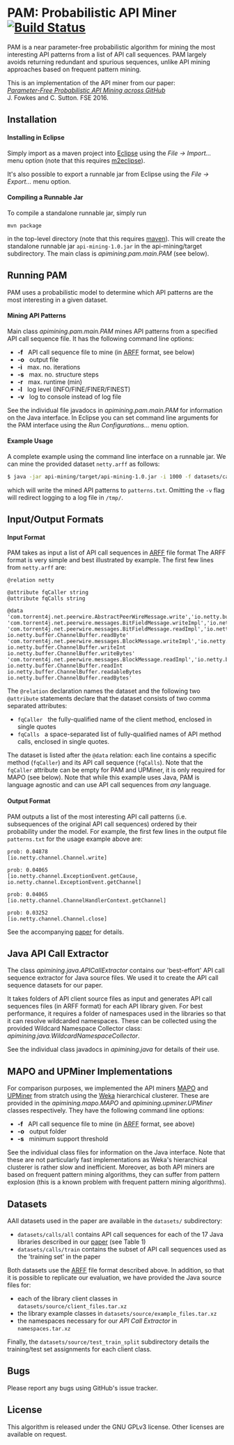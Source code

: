PAM: Probabilistic API Miner [![Build Status](https://travis-ci.org/mast-group/api-mining.svg?branch=master)](https://travis-ci.org/mast-group/api-mining)
================
 
PAM is a near parameter-free probabilistic algorithm for mining the most interesting API patterns from a list of API call sequences. PAM largely avoids returning redundant and spurious sequences, unlike API mining approaches based on frequent pattern mining.

This is an implementation of the API miner from our paper:  
[*Parameter-Free Probabilistic API Mining across GitHub*](http://arxiv.org/abs/1512.05558)  
J. Fowkes and C. Sutton. FSE 2016.   


Installation 
------------

#### Installing in Eclipse

Simply import as a maven project into [Eclipse](https://eclipse.org/) using the *File -> Import...* menu option (note that this requires [m2eclipse](http://eclipse.org/m2e/)). 

It's also possible to export a runnable jar from Eclipse using the *File -> Export...* menu option.

#### Compiling a Runnable Jar

To compile a standalone runnable jar, simply run

```
mvn package
```

in the top-level directory (note that this requires [maven](https://maven.apache.org/)). This will create the standalone runnable jar ```api-mining-1.0.jar``` in the api-mining/target subdirectory. The main class is *apimining.pam.main.PAM* (see below).


Running PAM
-----------

PAM uses a probabilistic model to determine which API patterns are the most interesting in a given dataset.  

#### Mining API Patterns 

Main class *apimining.pam.main.PAM* mines API patterns from a specified API call sequence file. It has the following command line options:

* **-f**  &nbsp;  API call sequence file to mine (in [ARFF](https://weka.wikispaces.com/ARFF+%28stable+version%29) format, see below)
* **-o**  &nbsp;  output file
* **-i**  &nbsp;  max. no. iterations
* **-s**  &nbsp;  max. no. structure steps
* **-r**  &nbsp;  max. runtime (min)
* **-l**  &nbsp;  log level (INFO/FINE/FINER/FINEST)
* **-v**  &nbsp;  log to console instead of log file   

See the individual file javadocs in *apimining.pam.main.PAM* for information on the Java interface.
In Eclipse you can set command line arguments for the PAM interface using the *Run Configurations...* menu option. 

#### Example Usage

A complete example using the command line interface on a runnable jar. We can mine the provided dataset ```netty.arff``` as follows: 

  ```sh 
  $ java -jar api-mining/target/api-mining-1.0.jar -i 1000 -f datasets/calls/all/netty.arff -o patterns.txt -v 
  ```

which will write the mined API patterns to ```patterns.txt```. Omitting the ```-v``` flag will redirect logging to a log file in ```/tmp/```. 

Input/Output Formats
--------------------

#### Input Format

PAM takes as input a list of API call sequences in [ARFF](https://weka.wikispaces.com/ARFF+%28stable+version%29) file format
The ARFF format is very simple and best illustrated by example. The first few lines from ```netty.arff``` are:

```text
@relation netty

@attribute fqCaller string
@attribute fqCalls string

@data
'com.torrent4j.net.peerwire.AbstractPeerWireMessage.write','io.netty.buffer.ChannelBuffer.writeByte'
'com.torrent4j.net.peerwire.messages.BitFieldMessage.writeImpl','io.netty.buffer.ChannelBuffer.writeByte'
'com.torrent4j.net.peerwire.messages.BitFieldMessage.readImpl','io.netty.buffer.ChannelBuffer.readable io.netty.buffer.ChannelBuffer.readByte'
'com.torrent4j.net.peerwire.messages.BlockMessage.writeImpl','io.netty.buffer.ChannelBuffer.writeInt io.netty.buffer.ChannelBuffer.writeInt io.netty.buffer.ChannelBuffer.writeBytes'
'com.torrent4j.net.peerwire.messages.BlockMessage.readImpl','io.netty.buffer.ChannelBuffer.readInt io.netty.buffer.ChannelBuffer.readInt io.netty.buffer.ChannelBuffer.readableBytes io.netty.buffer.ChannelBuffer.readBytes'
```

The ```@relation``` declaration names the dataset and the following two ```@attribute``` statements declare that the dataset consists of two comma separated attributes:   
* ```fqCaller``` &nbsp; the fully-qualified name of the client method, enclosed in single quotes  
* ```fqCalls``` &nbsp; a space-separated list of fully-qualified names of API method calls, enclosed in single quotes.

The dataset is listed after the ```@data``` relation: each line contains a specific method (```fqCaller```) and its API call 
sequence (```fqCalls```). Note that the ```fqCaller``` attribute can be empty for PAM and UPMiner, it is only required for MAPO (see below).
Note that while this example uses Java, PAM is language agnostic and can use API call sequences from *any* language.

#### Output Format

PAM outputs a list of the most interesting API call patterns (i.e. subsequences of the original API call sequences) ordered by their probability under the model. 
For example, the first few lines in the output file ```patterns.txt``` for the usage example above are:

```text
prob: 0.04878
[io.netty.channel.Channel.write]

prob: 0.04065
[io.netty.channel.ExceptionEvent.getCause, io.netty.channel.ExceptionEvent.getChannel]

prob: 0.04065
[io.netty.channel.ChannelHandlerContext.getChannel]

prob: 0.03252
[io.netty.channel.Channel.close]
```

See the accompanying [paper](http://arxiv.org/abs/1512.05558) for details.


Java API Call Extractor
-----------------------

The class *apimining.java.APICallExtractor* contains our 'best-effort' API call sequence extractor for Java source files. 
We used it to create the API call sequence datasets for our paper.  

It takes folders of API client source files as input and generates API call sequences files (in ARFF format) for each API library given. For best performance, it requires a folder of namespaces used in the libraries so that it can resolve wildcarded namespaces. These can be collected using the provided Wildcard Namespace Collector class: *apimining.java.WildcardNamespaceCollector*. 

See the individual class javadocs in *apimining.java* for details of their use.


MAPO and UPMiner Implementations
--------------------------------

For comparison purposes, we implemented the API miners [MAPO](https://www.cs.sfu.ca/~jpei/publications/Mapo-ecoop09.pdf) and [UPMiner](https://www.microsoft.com/en-us/research/wp-content/uploads/2016/07/miningsuccincthighcoverageapiusagepatternsfromsourcecode.pdf) from stratch using the [Weka](http://www.cs.waikato.ac.nz/ml/weka/) hierarchical clusterer. These are provided in the 
*apimining.mapo.MAPO* and *apimining.upminer.UPMiner* classes respectively. They have the following command line options:

* **-f**  &nbsp;  API call sequence file to mine (in [ARFF](https://weka.wikispaces.com/ARFF+%28stable+version%29) format, see above)
* **-o**  &nbsp;  output folder
* **-s**  &nbsp;  minimum support threshold

See the individual class files for information on the Java interface. Note that these are not particularly fast implementations as Weka's hierarchical clusterer is rather slow and inefficient. Moreover, as both API miners are based on frequent pattern mining algorithms, they can suffer from pattern explosion (this is a known problem with frequent pattern mining algorithms).


Datasets
--------

AAll datasets used in the paper are available in the ```datasets/``` subdirectory: 
* ```datasets/calls/all``` contains API call sequences for each of the 17 Java libraries described in our [paper](http://arxiv.org/abs/1512.05558) (see Table 1)
* ```datasets/calls/train``` contains the subset of API call sequences used as the 'training set' in the paper
 
Both datasets use the [ARFF](https://weka.wikispaces.com/ARFF+%28stable+version%29) file format described above. In addition, so that it is possible to replicate our evaluation, we have provided the Java source files for:
* each of the library client classes in ```datasets/source/client_files.tar.xz``` 
* the library example classes in ```datasets/source/example_files.tar.xz``` 
* the namespaces necessary for our *API Call Extractor* in ```namespaces.tar.xz```

Finally, the ```datasets/source/test_train_split``` subdirectory details the training/test set assignments for each client class.


Bugs
----

Please report any bugs using GitHub's issue tracker.


License
-------

This algorithm is released under the GNU GPLv3 license. Other licenses are available on request.
